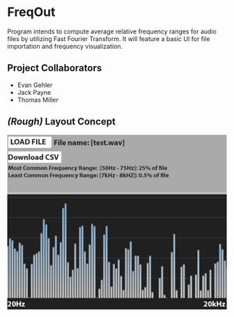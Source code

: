 # FreqOut
Program intends to compute average relative frequency ranges for audio files by utilizing Fast Fourier Transform. It will feature a basic UI for file importation and frequency visualization.

**Project Collaborators**
---
- Evan Gehler
- Jack Payne
- Thomas Miller

***(Rough)* Layout Concept**
---
![alt text](images/layout_concept.png)
